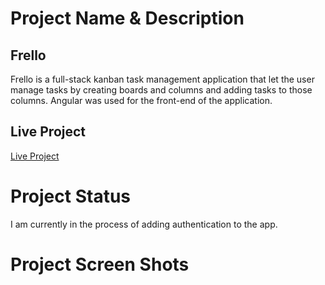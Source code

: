 # Project Name & Description

## Frello

Frello is a full-stack kanban task management application that let the user manage tasks by creating boards and columns and adding tasks to those columns.
Angular was used for the front-end of the application. 

## Live Project

[Live Project](https://frello-task-management.vercel.app)

# Project Status

I am currently in the process of adding authentication to the app. 

# Project Screen Shots

